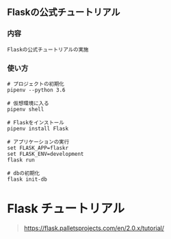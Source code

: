 ## Flaskの公式チュートリアル
### 内容
```
Flaskの公式チュートリアルの実施
```

### 使い方
```
# プロジェクトの初期化
pipenv --python 3.6

# 仮想環境に入る
pipenv shell

# Flaskをインストール
pipenv install Flask

# アプリケーションの実行
set FLASK_APP=flaskr
set FLASK_ENV=development
flask run

# dbの初期化
flask init-db
```

# Flask チュートリアル
> https://flask.palletsprojects.com/en/2.0.x/tutorial/  
